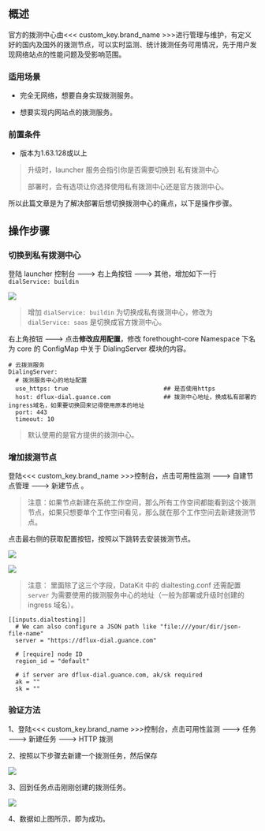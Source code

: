 ## 概述

官方的拨测中心由<<< custom_key.brand_name >>>进行管理与维护，有定义好的国内及国外的拨测节点，可以实时监测、统计拨测任务可用情况，先于用户发现网络站点的性能问题及受影响范围。

### 适用场景

- 完全无网络，想要自身实现拨测服务。

- 想要实现内网站点的拨测服务。

### 前置条件

- 版本为1.63.128或以上

> 升级时，launcher 服务会指引你是否需要切换到 私有拨测中心
>
> 部署时，会有选项让你选择使用私有拨测中心还是官方拨测中心。

所以此篇文章是为了解决部署后想切换拨测中心的痛点，以下是操作步骤。

## 操作步骤

### 切换到私有拨测中心

登陆 launcher 控制台 ---> 右上角按钮 ---> 其他，增加如下一行 `dialService: buildin` 

![](img/change-boce-center_1.png)

> 增加 `dialService: buildin` 为切换成私有拨测中心，修改为 `dialService: saas` 是切换成官方拨测中心。

右上角按钮 ---> 点击**修改应用配置**，修改 forethought-core Namespace 下名为 core 的 ConfigMap 中关于 DialingServer 模块的内容。

```shell
# 云拨测服务
DialingServer:
  # 拨测服务中心的地址配置
  use_https: true                           ## 是否使用https
  host: dflux-dial.guance.com               ## 拨测中心地址，换成私有部署的ingress域名，如果要切换回来记得使用原本的地址
  port: 443
  timeout: 10
```

> 默认使用的是官方提供的拨测中心。

### 增加拨测节点

登陆<<< custom_key.brand_name >>>控制台，点击可用性监测 ---> 自建节点管理 ---> 新建节点 。

> 注意：如果节点新建在系统工作空间，那么所有工作空间都能看到这个拨测节点，如果只想要单个工作空间看见，那么就在那个工作空间去新建拨测节点。

点击最右侧的获取配置按钮，按照以下跳转去安装拨测节点。

![](img/change-boce-center_2.png)

![](img/change-boce-center_3.png)

> 注意： 里面除了这三个字段，DataKit 中的 dialtesting.conf 还需配置 `server` 为需要使用的拨测服务中心的地址（一般为部署或升级时创建的 ingress 域名）。

```shell
[[inputs.dialtesting]]
  # We can also configure a JSON path like "file:///your/dir/json-file-name"
  server = "https://dflux-dial.guance.com"

  # [require] node ID
  region_id = "default"

  # if server are dflux-dial.guance.com, ak/sk required
  ak = ""
  sk = ""
```

### 验证方法

1、登陆<<< custom_key.brand_name >>>控制台，点击可用性监测 ---> 任务 ---> 新建任务 ---> HTTP 拨测

2、按照以下步骤去新建一个拨测任务，然后保存

![](img/change-boce-center_4.png)

3、回到任务点击刚刚创建的拨测任务。

![](img/change-boce-center_5.png)

4、数据如上图所示，即为成功。
